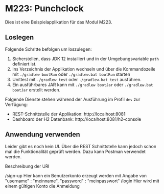 # M223: Punchclock
Dies ist eine Beispielapplikation für das Modul M223.

## Loslegen
Folgende Schritte befolgen um loszulegen:
1. Sicherstellen, dass JDK 12 installiert und in der Umgebungsvariable `path` definiert ist.
1. Ins Verzeichnis der Applikation wechseln und über die Kommandozeile mit `./gradlew bootRun` oder `./gradlew.bat bootRun` starten
1. Unittest mit `./gradlew test` oder `./gradlew.bat test` ausführen.
1. Ein ausführbares JAR kann mit `./gradlew bootJar` oder `./gradlew.bat bootJar` erstellt werden.

Folgende Dienste stehen während der Ausführung im Profil `dev` zur Verfügung:
- REST-Schnittstelle der Applikation: http://localhost:8081
- Dashboard der H2 Datenbank: http://localhost:8081/h2-console


## Anwendung verwenden

Leider gibt es noch kein UI. Über die REST Schnittstelle kann jedoch schon mal die Funktionalität geprüft werden.
Dazu kann Postman verwendet werden.

Beschreibung der URI

/sign-up 		Hier kann ein Benutzerkonto erzeugt werden mit Angabe von "username" : "meinname", "password" : "meinpasswort"
/login			Hier wird mit einem gültigen Konto die Anmeldung
